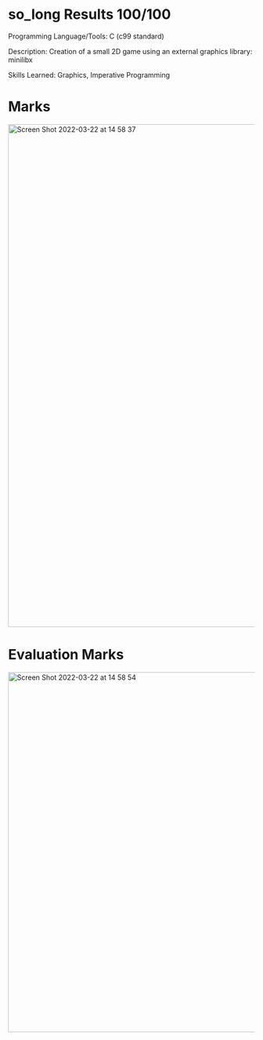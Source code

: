 # so_long Results 100/100

Programming Language/Tools: C (c99 standard)

Description: Creation of a small 2D game using an external graphics library: minilibx

Skills Learned: Graphics, Imperative Programming


# Marks
<img width="1025" alt="Screen Shot 2022-03-22 at 14 58 37" src="https://user-images.githubusercontent.com/9160772/159408240-9d33d0bc-ad44-4134-b681-5f91fa8841b2.png">

# Evaluation Marks
<img width="734" alt="Screen Shot 2022-03-22 at 14 58 54" src="https://user-images.githubusercontent.com/9160772/159408265-11a86082-181e-4e62-ace8-c186b17a932e.png">
